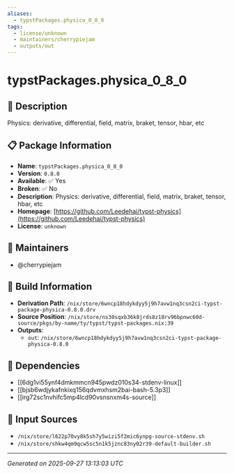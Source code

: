 ```yaml
---
aliases:
  - typstPackages.physica_0_8_0
tags:
  - license/unknown
  - maintainers/cherrypiejam
  - outputs/out
---
```


# typstPackages.physica_0_8_0

## 📝 Description

Physics: derivative, differential, field, matrix, braket, tensor, hbar, etc

## 📋 Package Information

- **Name**: `typstPackages.physica_0_8_0`
- **Version**: `0.8.0`
- **Available**: ✅ Yes
- **Broken**: ✅ No
- **Description**: Physics: derivative, differential, field, matrix, braket, tensor, hbar, etc
- **Homepage**: [https://github.com/Leedehai/typst-physics](https://github.com/Leedehai/typst-physics)
- **License**: `unknown`
## 👥 Maintainers

- @cherrypiejam


## 🔧 Build Information

- **Derivation Path**: `/nix/store/6wncp18hdykdyy5j9h7avw1nq3csn2ci-typst-package-physica-0.8.0.drv`
- **Source Position**: `/nix/store/ns30sqxb36k8jrds8z18rv96bpnwc60d-source/pkgs/by-name/ty/typst/typst-packages.nix:39`
- **Outputs**:
  - `out`:  `/nix/store/6wncp18hdykdyy5j9h7avw1nq3csn2ci-typst-package-physica-0.8.0`

## 🔗 Dependencies

- [[6dg1vi55ynf4dmkmmcn945pwdz010s34-stdenv-linux]]
- [[bjsb6wdjykafnkixq156qdvmxhsm2bai-bash-5.3p3]]
- [[irg72sc1nvhifc5mp4lcd90vsnsnxm4s-source]]

## 📁 Input Sources

- `/nix/store/l622p70vy8k5sh7y5wizi5f2mic6ynpg-source-stdenv.sh`
- `/nix/store/shkw4qm9qcw5sc5n1k5jznc83ny02r39-default-builder.sh`

---
*Generated on 2025-09-27 13:13:03 UTC*
